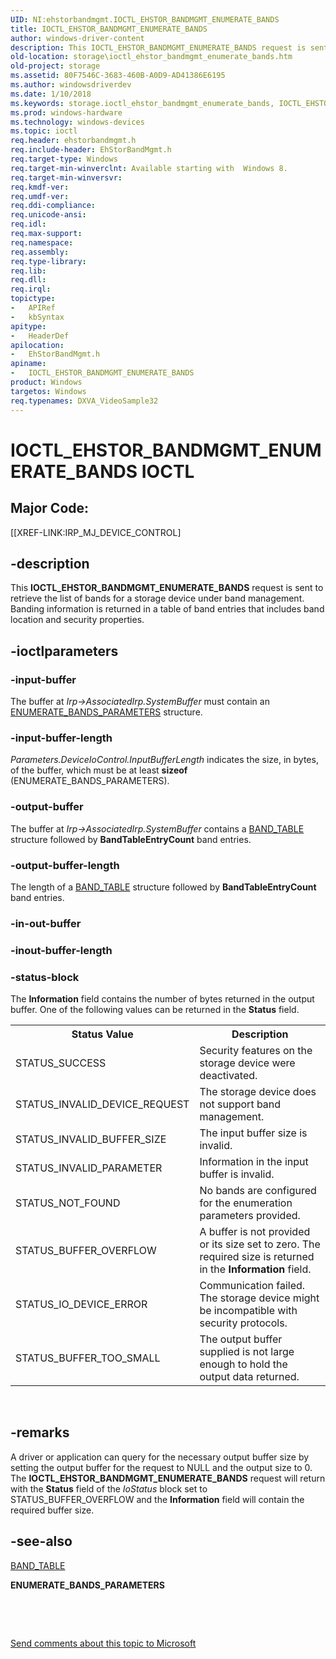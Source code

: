 ```yaml
---
UID: NI:ehstorbandmgmt.IOCTL_EHSTOR_BANDMGMT_ENUMERATE_BANDS
title: IOCTL_EHSTOR_BANDMGMT_ENUMERATE_BANDS
author: windows-driver-content
description: This IOCTL_EHSTOR_BANDMGMT_ENUMERATE_BANDS request is sent to retrieve the list of bands for a storage device under band management. Banding information is returned in a table of band entries that includes band location and security properties.
old-location: storage\ioctl_ehstor_bandmgmt_enumerate_bands.htm
old-project: storage
ms.assetid: 80F7546C-3683-460B-A0D9-AD41386E6195
ms.author: windowsdriverdev
ms.date: 1/10/2018
ms.keywords: storage.ioctl_ehstor_bandmgmt_enumerate_bands, IOCTL_EHSTOR_BANDMGMT_ENUMERATE_BANDS control code [Storage Devices], IOCTL_EHSTOR_BANDMGMT_ENUMERATE_BANDS, ehstorbandmgmt/IOCTL_EHSTOR_BANDMGMT_ENUMERATE_BANDS
ms.prod: windows-hardware
ms.technology: windows-devices
ms.topic: ioctl
req.header: ehstorbandmgmt.h
req.include-header: EhStorBandMgmt.h
req.target-type: Windows
req.target-min-winverclnt: Available starting with  Windows 8.
req.target-min-winversvr: 
req.kmdf-ver: 
req.umdf-ver: 
req.ddi-compliance: 
req.unicode-ansi: 
req.idl: 
req.max-support: 
req.namespace: 
req.assembly: 
req.type-library: 
req.lib: 
req.dll: 
req.irql: 
topictype: 
-	APIRef
-	kbSyntax
apitype: 
-	HeaderDef
apilocation: 
-	EhStorBandMgmt.h
apiname: 
-	IOCTL_EHSTOR_BANDMGMT_ENUMERATE_BANDS
product: Windows
targetos: Windows
req.typenames: DXVA_VideoSample32
---
```


# IOCTL_EHSTOR_BANDMGMT_ENUMERATE_BANDS IOCTL


##  Major Code: 


[[XREF-LINK:IRP_MJ_DEVICE_CONTROL]

## -description


This <b>IOCTL_EHSTOR_BANDMGMT_ENUMERATE_BANDS</b> request is sent to retrieve the list of bands for a storage device under band management. Banding information is returned in a table of band entries that includes band location and security properties.


## -ioctlparameters




### -input-buffer

The buffer at <i>Irp-&gt;AssociatedIrp.SystemBuffer</i> must contain an <a href="..\ehstorbandmgmt\ns-ehstorbandmgmt-_enumerate_bands_parameters.md">ENUMERATE_BANDS_PARAMETERS</a> structure. 


### -input-buffer-length

<i>Parameters.DeviceIoControl.InputBufferLength</i> indicates the size, in bytes, of the buffer, which must be at least <b>sizeof</b> (ENUMERATE_BANDS_PARAMETERS).


### -output-buffer

The buffer at <i>Irp-&gt;AssociatedIrp.SystemBuffer</i> contains a <a href="..\ehstorbandmgmt\ns-ehstorbandmgmt-_enumerate_bands_parameters.md">BAND_TABLE</a> structure followed by <b>BandTableEntryCount</b> band entries.


### -output-buffer-length

The length of a <a href="..\ehstorbandmgmt\ns-ehstorbandmgmt-_enumerate_bands_parameters.md">BAND_TABLE</a> structure followed by <b>BandTableEntryCount</b> band entries.


### -in-out-buffer


<text></text>



### -inout-buffer-length


<text></text>



### -status-block

The <b>Information</b> field contains the number of bytes returned in the output buffer. One of the following values can be returned in the <b>Status</b> field. 
<table>
<tr>
<th>Status Value</th>
<th>Description</th>
</tr>
<tr>
<td>STATUS_SUCCESS</td>
<td>Security features on the storage device were deactivated.</td>
</tr>
<tr>
<td>STATUS_INVALID_DEVICE_REQUEST</td>
<td>The storage device does not support band management.</td>
</tr>
<tr>
<td>STATUS_INVALID_BUFFER_SIZE</td>
<td>The input buffer size is invalid.</td>
</tr>
<tr>
<td>STATUS_INVALID_PARAMETER</td>
<td>Information in the input buffer is invalid.</td>
</tr>
<tr>
<td>STATUS_NOT_FOUND</td>
<td>No bands are configured for the enumeration parameters provided.</td>
</tr>
<tr>
<td>STATUS_BUFFER_OVERFLOW</td>
<td>A buffer is not provided or its size set to zero. The required size is returned in the <b>Information</b> field.</td>
</tr>
<tr>
<td>STATUS_IO_DEVICE_ERROR</td>
<td>Communication failed. The storage device might be incompatible with security protocols. </td>
</tr>
<tr>
<td>STATUS_BUFFER_TOO_SMALL</td>
<td>The output buffer supplied is not large enough to hold the output data returned.</td>
</tr>
</table> 


## -remarks


A driver or application can query for the necessary output buffer size by setting the output buffer for the request to NULL and the output size to 0. The <b>IOCTL_EHSTOR_BANDMGMT_ENUMERATE_BANDS</b> request will return with the <b>Status</b> field of the <i>IoStatus</i> block set to STATUS_BUFFER_OVERFLOW and the <b>Information</b> field will contain the required buffer size.



## -see-also

<a href="..\ehstorbandmgmt\ns-ehstorbandmgmt-_enumerate_bands_parameters.md">BAND_TABLE</a>

<b>ENUMERATE_BANDS_PARAMETERS</b>

 

 

<a href="mailto:wsddocfb@microsoft.com?subject=Documentation%20feedback [storage\storage]:%20IOCTL_EHSTOR_BANDMGMT_ENUMERATE_BANDS control code%20 RELEASE:%20(1/10/2018)&amp;body=%0A%0APRIVACY STATEMENT%0A%0AWe use your feedback to improve the documentation. We don't use your email address for any other purpose, and we'll remove your email address from our system after the issue that you're reporting is fixed. While we're working to fix this issue, we might send you an email message to ask for more info. Later, we might also send you an email message to let you know that we've addressed your feedback.%0A%0AFor more info about Microsoft's privacy policy, see http://privacy.microsoft.com/en-us/default.aspx." title="Send comments about this topic to Microsoft">Send comments about this topic to Microsoft</a>

